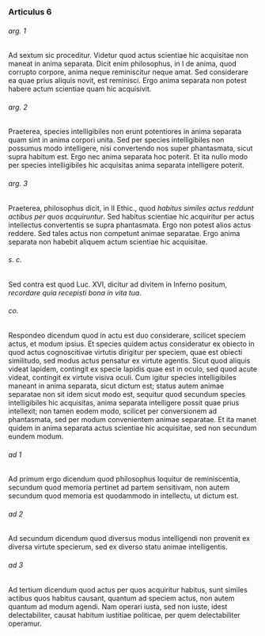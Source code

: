 ### Articulus 6

###### arg. 1
Ad sextum sic proceditur. Videtur quod actus scientiae hic acquisitae non maneat in anima separata. Dicit enim philosophus, in I de anima, quod corrupto corpore, anima neque reminiscitur neque amat. Sed considerare ea quae prius aliquis novit, est reminisci. Ergo anima separata non potest habere actum scientiae quam hic acquisivit.

###### arg. 2
Praeterea, species intelligibiles non erunt potentiores in anima separata quam sint in anima corpori unita. Sed per species intelligibiles non possumus modo intelligere, nisi convertendo nos super phantasmata, sicut supra habitum est. Ergo nec anima separata hoc poterit. Et ita nullo modo per species intelligibiles hic acquisitas anima separata intelligere poterit.

###### arg. 3
Praeterea, philosophus dicit, in II Ethic., quod *habitus similes actus reddunt actibus per quos acquiruntur*. Sed habitus scientiae hic acquiritur per actus intellectus convertentis se supra phantasmata. Ergo non potest alios actus reddere. Sed tales actus non competunt animae separatae. Ergo anima separata non habebit aliquem actum scientiae hic acquisitae.

###### s. c.
Sed contra est quod Luc. XVI, dicitur ad divitem in Inferno positum, *recordare quia recepisti bona in vita tua*.

###### co.
Respondeo dicendum quod in actu est duo considerare, scilicet speciem actus, et modum ipsius. Et species quidem actus consideratur ex obiecto in quod actus cognoscitivae virtutis dirigitur per speciem, quae est obiecti similitudo, sed modus actus pensatur ex virtute agentis. Sicut quod aliquis videat lapidem, contingit ex specie lapidis quae est in oculo, sed quod acute videat, contingit ex virtute visiva oculi. Cum igitur species intelligibiles maneant in anima separata, sicut dictum est; status autem animae separatae non sit idem sicut modo est, sequitur quod secundum species intelligibiles hic acquisitas, anima separata intelligere possit quae prius intellexit; non tamen eodem modo, scilicet per conversionem ad phantasmata, sed per modum convenientem animae separatae. Et ita manet quidem in anima separata actus scientiae hic acquisitae, sed non secundum eundem modum.

###### ad 1
Ad primum ergo dicendum quod philosophus loquitur de reminiscentia, secundum quod memoria pertinet ad partem sensitivam, non autem secundum quod memoria est quodammodo in intellectu, ut dictum est.

###### ad 2
Ad secundum dicendum quod diversus modus intelligendi non provenit ex diversa virtute specierum, sed ex diverso statu animae intelligentis.

###### ad 3
Ad tertium dicendum quod actus per quos acquiritur habitus, sunt similes actibus quos habitus causant, quantum ad speciem actus, non autem quantum ad modum agendi. Nam operari iusta, sed non iuste, idest delectabiliter, causat habitum iustitiae politicae, per quem delectabiliter operamur.

